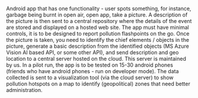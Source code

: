 Android app that has one functionality - user spots something, for instance, garbage being burnt in open air, open app, take a picture. A description of the picture is then sent to a central repository where the details of the event are stored and displayed on a hosted web site. The app must have minimal controls, it is to be designed to report pollution flashpoints on the go. Once the picture is taken, you need to identify the chief elements / objects in the picture, generate a basic description from the identified objects (MS Azure Vision AI based API, or some other API), and send description and geo location to a central server hosted on the cloud. This server is maintained by us. In a pilot run, the app is to be tested on 15-30 android phones (friends who have android phones - run on developer mode). The data collected is sent to a visualization tool (via the cloud server) to show pollution hotspots on a map to identify (geopolitical) zones that need better administration.
